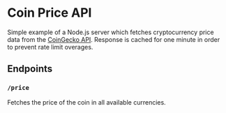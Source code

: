 # Coin Price API

Simple example of a Node.js server which fetches cryptocurrency price data from the [CoinGecko API](https://www.coingecko.com/api/documentations/v3). Response is cached for one minute in order to prevent rate limit overages.

## Endpoints

### `/price`

Fetches the price of the coin in all available currencies.
